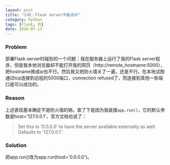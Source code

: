 ```yaml
---
layout: post
title: "小坑：Flask server不能访问"
category: Python
tags: [Flask, 坑]
date: 2016-07-13
---
```


### Problem

部署Flask server时碰到的一个问题：我在服务器上运行了我的Flask server程序，但是我本地浏览器却不能打开我的网页（http://remote_hostname:5000），把hostname换成ip也不行。然后我又把防火墙关了一遍，还是不行。在本地试图通过tcp连接到远程的5000端口，connection refused了，而连接到其他一些端口是可以成功的。

### Reason

上述表现基本确定不是防火墙的锅，查了下是因为我直接`app.run()`，它的默认参数是host='127.0.0.1'，官方文档也说了：

> Set this to '0.0.0.0' to have the server available externally as well. Defaults to '127.0.0.1'.

### Solution

把app.run()改为app.run(host='0.0.0.0')。